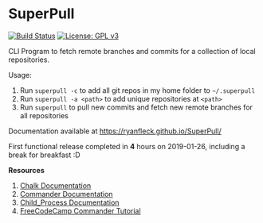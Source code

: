 # SuperPull

[![Build Status](https://travis-ci.com/RyanFleck/SuperPull.svg?branch=master)](https://travis-ci.com/RyanFleck/SuperPull) [![License: GPL v3](https://img.shields.io/badge/License-GPL%20v3-red.svg)](https://www.gnu.org/licenses/gpl-3.0)

CLI Program to fetch remote branches and commits for a collection of local repositories.

Usage:

1. Run `superpull -c` to add all git repos in my home folder to `~/.superpull`
1. Run `superpull -a <path>` to add unique repositories at `<path>` 
2. Run `superpull` to pull new commits and fetch new remote branches for all repositories

Documentation available at <https://ryanfleck.github.io/SuperPull/>

First functional release completed in **4** hours on 2019-01-26, including a break for breakfast :D 

**Resources**

1. [Chalk Documentation](https://github.com/chalk/chalk)
1. [Commander Documentation](https://github.com/tj/commander.js/)
1. [Child_Process Documentation](https://nodejs.org/api/child_process.html)
1. [FreeCodeCamp Commander Tutorial](https://medium.freecodecamp.org/writing-command-line-applications-in-nodejs-2cf8327eee2)
